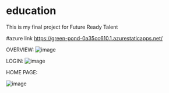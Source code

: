 # education
This is my final project for Future Ready Talent

#azure link https://green-pond-0a35cc610.1.azurestaticapps.net/

OVERVIEW:
![image](https://user-images.githubusercontent.com/91054305/178425834-784bb74c-f117-46e7-92ae-7a48d5202942.png)

LOGIN:
![image](https://user-images.githubusercontent.com/91054305/178425899-d1ccc5b8-0868-4bf2-9ef4-ac76cdf411b0.png)

HOME PAGE:

![image](https://user-images.githubusercontent.com/91054305/178425691-4a0320b1-ddb8-4c63-b308-7a194fe266eb.png)

